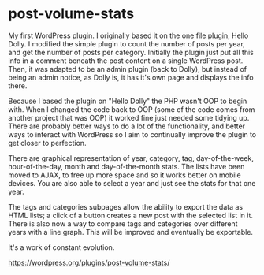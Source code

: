# post-volume-stats
My first WordPress plugin. I originally based it on the one file plugin, Hello Dolly. I modified the simple plugin to count the number of posts per year, and get the number of posts per category. Initially the plugin just put all this info in a comment beneath the post content on a single WordPress post. Then, it was adapted to be an admin plugin (back to Dolly), but instead of being an admin notice, as Dolly is, it has it's own page and displays the info there.

Because I based the plugin on "Hello Dolly" the PHP wasn't OOP to begin with. When I changed the code back to OOP (some of the code comes from another project that was OOP) it worked fine just needed some tidying up. There are probably better ways to do a lot of the functionality, and better ways to interact with WordPress so I aim to continually improve the plugin to get closer to perfection.

There are graphical representation of year, category, tag, day-of-the-week, hour-of-the-day, month and day-of-the-month stats. The lists have been moved to AJAX, to free up more space and so it works better on mobile devices. You are also able to select a year and just see the stats for that one year. 

The tags and categories subpages allow the ability to export the data as HTML lists; a click of a button creates a new post with the selected list in it. There is also now a way to compare tags and categories over different years with a line graph. This will be improved and eventually be exportable. 

It's a work of constant evolution.

https://wordpress.org/plugins/post-volume-stats/
